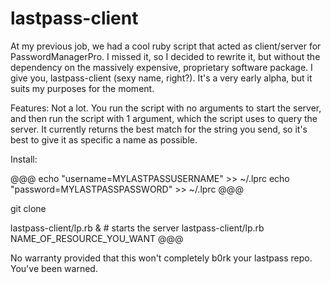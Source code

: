 lastpass-client
===============

At my previous job, we had a cool ruby script that acted as client/server for PasswordManagerPro. I missed it, so I decided to rewrite it, but without the dependency on the massively expensive, proprietary software package. I give you, lastpass-client (sexy name, right?). It's a very early alpha, but it suits my purposes for the moment.

Features: Not a lot. You run the script with no arguments to start the server, and then run the script with 1 argument, which the script uses to query the server. It currently returns the best match for the string you send, so it's best to give it as specific a name as possible.

Install:

@@@
echo "username=MYLASTPASSUSERNAME" >> ~/.lprc
echo "password=MYLASTPASSPASSWORD" >> ~/.lprc
@@@

git clone <LASTPASS-CLIENT-REPO>

lastpass-client/lp.rb & # starts the server
lastpass-client/lp.rb NAME_OF_RESOURCE_YOU_WANT
@@@

No warranty provided that this won't completely b0rk your lastpass repo. You've been warned.
